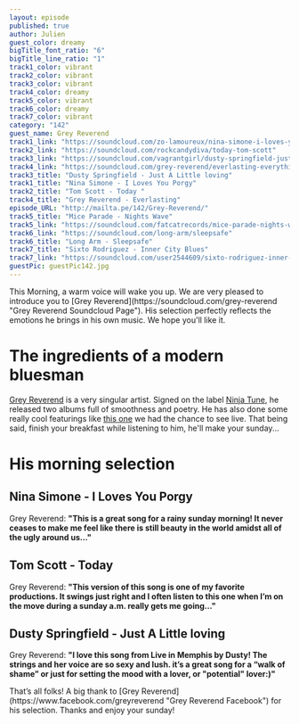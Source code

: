 ```yaml
---
layout: episode
published: true
author: Julien
guest_color: dreamy
bigTitle_font_ratio: "6"
bigTitle_line_ratio: "1"
track1_color: vibrant
track2_color: vibrant
track3_color: vibrant
track4_color: dreamy
track5_color: vibrant
track6_color: dreamy
track7_color: vibrant
category: "142"
guest_name: Grey Reverend
track1_link: "https://soundcloud.com/zo-lamoureux/nina-simone-i-loves-you-porgy"
track2_link: "https://soundcloud.com/rockcandydiva/today-tom-scott"
track3_link: "https://soundcloud.com/vagrantgirl/dusty-springfield-just-a-little-loving"
track4_link: "https://soundcloud.com/grey-reverend/everlasting-everything-radio"
track3_title: "Dusty Springfield - Just A Little loving"
track1_title: "Nina Simone - I Loves You Porgy"
track2_title: "Tom Scott - Today "
track4_title: "Grey Reverend - Everlasting"
episode_URL: "http://mailta.pe/142/Grey-Reverend/"
track5_title: "Mice Parade - Nights Wave"
track5_link: "https://soundcloud.com/fatcatrecords/mice-parade-nights-wave"
track6_link: "https://soundcloud.com/long-arm/sleepsafe"
track6_title: "Long Arm - Sleepsafe"
track7_title: "Sixto Rodriguez - Inner City Blues"
track7_link: "https://soundcloud.com/user2544609/sixto-rodriguez-inner-city-blues"
guestPic: guestPic142.jpg
---
```


<p id="introduction">
This Morning, a warm voice will wake you up. We are very pleased to introduce you to [Grey Reverend](https://soundcloud.com/grey-reverend "Grey Reverend Soundcloud Page"). His selection perfectly reflects the emotions he brings in his own music. We hope you'll like it.</p>

# The ingredients of a modern bluesman

[Grey Reverend](http://ninjatune.net/artist/grey-reverend#.U392AZR_uBA "Grey Reverend's Page on Ninja Tune ") is a very singular artist. Signed on the label [Ninja Tune](http://ninjatune.net/ "Ninja Tune Website"), he released two albums full of smoothness and poetry. He has also done some really cool featurings like [this one](http://ninjatune.net/release/bonobo/first-fires "Bonobo Featuring Grey Reverend - First Fires") we had the chance to see live. That being said, finish your breakfast while listening to him, he'll make your sunday...

# His morning selection

## Nina Simone - I Loves You Porgy
Grey Reverend: **"**This is a great song for a rainy sunday morning! It never ceases to make me feel like there is still beauty in the world amidst all of the ugly around us…**"**

## Tom Scott - Today
Grey Reverend: **"**This version of this song is one of my favorite productions. It swings just right and I often listen to this one when I’m on the move during a sunday a.m. really gets me going…**"**

## Dusty Springfield - Just A Little loving
Grey Reverend: **"**I love this song from Live in Memphis by Dusty! The strings and her voice are so sexy and lush. it’s a great song for a **“**walk of shame**”** or just for setting the mood with a lover, or **"**potential**"** lover:)**"**

<p id="outroduction">
That’s all folks! A big thank to [Grey Reverend](https://www.facebook.com/greyreverend "Grey Reverend Facebook") for his selection. Thanks and enjoy your sunday!
</p>